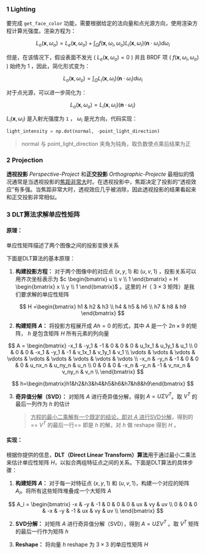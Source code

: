 ### 1 Lighting

要完成 `get_face_color` 功能，需要根据给定的法向量和点光源方向，使用渲染方程计算光强度。渲染方程为：

$$
L_o(\mathbf{x}, \omega_o) = L_e(\mathbf{x}, \omega_o) + \int_{\Omega} f(\mathbf{x}, \omega_i, \omega_o) L_i(\mathbf{x}, \omega_i) (\mathbf{n} \cdot \omega_i) d\omega_i
$$

但是，在该情况下，假设表面不发光 ( $L_e(\mathbf{x}, \omega_o) = 0$ ) 并且 BRDF 项 ( $f(\mathbf{x}, \omega_i, \omega_o)$ ) 始终为 1 ，因此，简化形式变为：

$$
L_o(\mathbf{x}, \omega_o) = \int_{\Omega} L_i(\mathbf{x}, \omega_i) (\mathbf{n} \cdot \omega_i) d\omega_i
$$


对于点光源，可以进一步简化为：

$$
L_o(\mathbf{x}, \omega_o) = L_i(\mathbf{x}, \omega_i) (\mathbf{n} \cdot \omega_i)
$$


$L_i(\mathbf{x}, \omega_i)$ 是入射光强度为 `1` ， $\omega_i$ 是光方向，代码实现：

```python
light_intensity = np.dot(normal, -point_light_direction)
```

> normal 与 point_light_direction 夹角为钝角，取负数使点乘后结果为正



### 2 Projection

**透视投影** *Perspective-Project* 和**正交投影** *Orthographic-Projecte* 最相似的情况通常是当透视投影的<u>焦距非常大</u>时。在透视投影中，焦距决定了投影的“透视效应”有多强。当焦距非常大时，透视效应几乎被消除，因此透视投影的结果看起来和正交投影非常相似。



### 3 DLT算法求解单应性矩阵

#### 原理：

单应性矩阵描述了两个图像之间的投影变换关系

下面是DLT算法的基本原理：

1. **构建投影方程：** 对于两个图像中的对应点 $(x, y, 1)$ 和 $(u, v, 1)$ ，投影关系可以用齐次坐标表示为 $c \begin{bmatrix} u \\ v \\ 1 \end{bmatrix} = H \begin{bmatrix} x \\ y \\ 1 \end{bmatrix}$ 。这里的 $H$（ $3 \times 3$ 矩阵）是我们要求解的单应性矩阵

$$
H =\begin{bmatrix}
h1 & h2 & h3 \\
h4 & h5 & h6 \\
h7 & h8 & h9
\end{bmatrix}
$$

2. **构建矩阵 $A$：** 将投影方程展开成 $Ah = 0$ 的形式，其中 $A$ 是一个 $2n \times 9$ 的矩阵， $h$ 是包含矩阵 $H$ 所有元素的列向量
   
$$
A = \begin{bmatrix}
-x_1 & -y_1 & -1 & 0 & 0 & 0 & u_1x_1 & u_1y_1 & u_1 \\
0 & 0 & 0 & -x_1 & -y_1 & -1 & v_1x_1 & v_1y_1 & v_1 \\
\vdots & \vdots & \vdots & \vdots & \vdots & \vdots & \vdots & \vdots & \vdots \\
-x_n & -y_n & -1 & 0 & 0 & 0 & u_nx_n & u_ny_n & u_n \\
0 & 0 & 0 & -x_n & -y_n & -1 & v_nx_n & v_ny_n & v_n \\
\end{bmatrix}
$$

$$
h=\begin{bmatrix}h1&h2&h3&h4&h5&h6&h7&h8&h9\end{bmatrix}
$$

3. **奇异值分解（SVD）：** 对矩阵 $A$ 进行奇异值分解，得到 $A = U \Sigma V^T$。取 $V^T$ 的最后一列作为 $h$​ 的估计

   > <u>方程的最小二乘解有一个既定的结论，即对 $A$ 进行SVD分解</u>，得到的 == $V^T$ 的最后一行== 即是 $h$ 的解，对 $h$ 做 reshape 得到 $H$ 。



#### 实现：

根据你提供的信息，**DLT（Direct Linear Transform）算法**用于通过最小二乘法来估计单应性矩阵 $H$，以拟合两组特征点之间的关系。下面是DLT算法的具体步骤：

1. **构建矩阵 $A$：** 对于每一对特征点 $(x, y, 1)$ 和 $(u, v, 1)$，构建一个对应的矩阵 $A_i$。将所有这些矩阵堆叠成一个大矩阵 $A$ 

$$
A_i = \begin{bmatrix}
-x & -y & -1 & 0 & 0 & 0 & ux & vy & uv \\
0 & 0 & 0 & -x & -y & -1 & ux & vy & uv \\
\end{bmatrix}
$$

2. **SVD分解：** 对矩阵 $A$ 进行奇异值分解（SVD），得到 $A = U \Sigma V^T$ 。取 $V^T$ 矩阵的最后一行作为矩阵 $h$ 

3. **Reshape：** 将向量 $h$ reshape 为 $3 \times 3$ 的单应性矩阵 $H$ 


